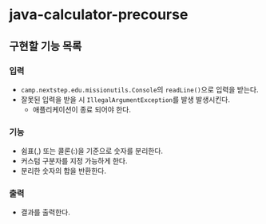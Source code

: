# java-calculator-precourse
## 구현할 기능 목록
### 입력
- ```camp.nextstep.edu.missionutils.Console```의 ```readLine()```으로 입력을 받는다.
- 잘못된 입력을 받을 시 ```IllegalArgumentException```를 발생 발생시킨다.
  - 애플리케이션이 종료 되어야 한다.

### 기능
- 쉼표(,) 또는 콜론(:)을 기준으로 숫자를 분리한다.
- 커스텀 구분자를 지정 가능하게 한다.
- 분리한 숫자의 합을 반환한다.

### 출력
- 결과를 출력한다.
